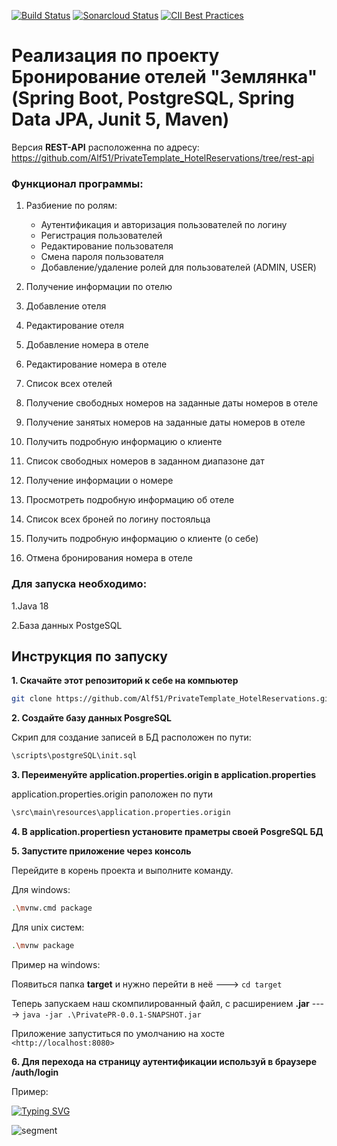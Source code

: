 [![Build Status](https://travis-ci.com/coma123/Spring-Boot-Blog-REST-API.svg?branch=development)](https://travis-ci.com/coma123/Spring-Boot-Blog-REST-API) [![Sonarcloud Status](https://sonarcloud.io/api/project_badges/measure?project=coma123_Spring-Boot-Blog-REST-API&metric=alert_status)](https://sonarcloud.io/dashboard?id=coma123_Spring-Boot-Blog-REST-API) [![CII Best Practices](https://bestpractices.coreinfrastructure.org/projects/3706/badge)](https://bestpractices.coreinfrastructure.org/projects/3706)

# Реализация по проекту Бронирование отелей "Землянка" (Spring Boot, PostgreSQL, Spring Data JPA, Junit 5, Maven)

Версия <b>REST-API</b> расположенна по адресу: https://github.com/Alf51/PrivateTemplate_HotelReservations/tree/rest-api

### Функционал программы:
1. Разбиение по ролям:
   * Аутентификация и авторизация пользователей по логину
   * Регистрация пользователей
   * Редактирование пользователя
   * Смена пароля пользователя
   * Добавление/удаление ролей для пользователей (ADMIN, USER)
     
2. Получение информации по отелю
3. Добавление отеля   
4. Редактирование отеля
5. Добавление номера в отеле
6. Редактирование номера в отеле
7. Список всех отелей
8. Получение свободных номеров на заданные даты номеров в отеле
9. Получение занятых номеров на заданные даты номеров в отеле
10. Получить подробную информацию о клиенте
11. Список свободных номеров в заданном диапазоне дат
12. Получение информации о номере
13. Просмотреть подробную информацию об отеле
14. Список всех броней по логину постояльца
15. Получить подробную информацию о клиенте (о себе)
16. Отмена бронирования номера в отеле


### Для запуска необходимо:

1.Java 18

2.База данных PostgeSQL


## Инструкция по запуску

**1. Скачайте этот репозиторий к себе на компьютер**

```bash
git clone https://github.com/Alf51/PrivateTemplate_HotelReservations.git
```

**2. Создайте базу данных PosgreSQL**

Скрип для создание записей в БД расположен по пути: 
```bash
\scripts\postgreSQL\init.sql
```

**3. Переименуйте application.properties.origin в application.properties**

application.properties.origin раположен по пути
```bash
\src\main\resources\application.properties.origin
```

**4. В application.propertiesn установите праметры своей PosgreSQL БД**

**5. Запустите приложение через консоль**

Перейдите в корень проекта и выполните команду.

Для windows: 
```bash
.\mvnw.cmd package
```

Для unix систем: 
```bash
.\mvnw package
```
Пример на windows:

Появиться папка <b>target</b> и нужно перейти в неё  ---> ``` cd target ```

Теперь запускаем наш скомпилированный файл, с расширением  <b>.jar</b>  ----> ```java -jar .\PrivatePR-0.0.1-SNAPSHOT.jar```

Приложение запуститься по умолчанию на хосте ```<http://localhost:8080>```

**6. Для перехода на страницу аутентификации используй в браузере **/auth/login****
   
   Пример:
   
   [![Typing SVG](https://readme-typing-svg.herokuapp.com?color=%2336BCF7&lines=http://localhost:8080/auth/login)](https://git.io/typing-svg)


![segment](https://api.segment.io/v1/pixel/track?data=ewogICJ3cml0ZUtleSI6ICJwcDJuOTU4VU1NT21NR090MWJXS0JQd0tFNkcydW51OCIsCiAgInVzZXJJZCI6ICIxMjNibG9nYXBpMTIzIiwKICAiZXZlbnQiOiAiQmxvZ0FwaSB2aXNpdGVkIiwKICAicHJvcGVydGllcyI6IHsKICAgICJzdWJqZWN0IjogIkJsb2dBcGkgdmlzaXRlZCIsCiAgICAiZW1haWwiOiAiY29tcy5zcHVyc0BnbWFpbC5jb20iCiAgfQp9)
